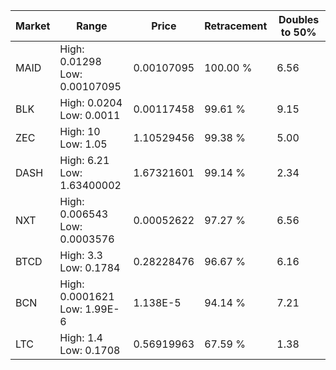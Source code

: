 | Market | Range | Price| Retracement | Doubles to 50% |
| --- | --- | --- | --- | --- |
| MAID | High: 0.01298<br />Low: 0.00107095 | 0.00107095 | 100.00 % | 6.56 |
| BLK | High: 0.0204<br />Low: 0.0011 | 0.00117458 | 99.61 % | 9.15 |
| ZEC | High: 10<br />Low: 1.05 | 1.10529456 | 99.38 % | 5.00 |
| DASH | High: 6.21<br />Low: 1.63400002 | 1.67321601 | 99.14 % | 2.34 |
| NXT | High: 0.006543<br />Low: 0.0003576 | 0.00052622 | 97.27 % | 6.56 |
| BTCD | High: 3.3<br />Low: 0.1784 | 0.28228476 | 96.67 % | 6.16 |
| BCN | High: 0.0001621<br />Low: 1.99E-6 | 1.138E-5 | 94.14 % | 7.21 |
| LTC | High: 1.4<br />Low: 0.1708 | 0.56919963 | 67.59 % | 1.38 |
